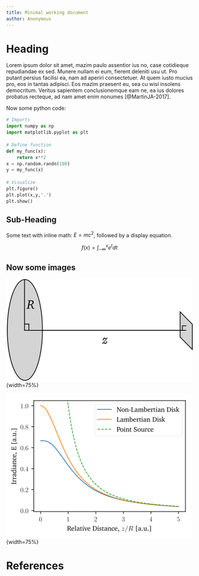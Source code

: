 ```yaml
---
title: Minimal working document
author: Anonymous
---
```


# Heading

Lorem ipsum dolor sit amet, mazim paulo assentior ius no, case cotidieque repudiandae ex sed. Munere nullam ei eum, fierent deleniti usu ut. Pro putant persius facilisi ea, nam ad aperiri consectetuer. At quem iusto mucius pro, eos in tantas adipisci. Eos mazim praesent eu, sea cu wisi insolens democritum. Veritus sapientem conclusionemque eam ne, ea ius dolores probatus recteque, ad nam amet enim nonumes [@MartinJA-2017].

Now some python code:

```python
# Imports
import numpy as np
import matplotlib.pyplot as plt

# Define function
def my_func(x):
	return x**2
x = np.random.randn(100)
y = my_func(x)

# Visualize
plt.figure()
plt.plot(x,y,'.')
plt.show()
```

## Sub-Heading

Some text with inline math: $E = m c^2$, followed by a display equation.

$$f(x) = \int_{-\infty}^x e^{t} dt$$

## Now some images

![This is the figure caption for the PNG image.](test.png){width=75%}

![This is the figure caption for the SVG image.](test.svg){width=75%}

# References

